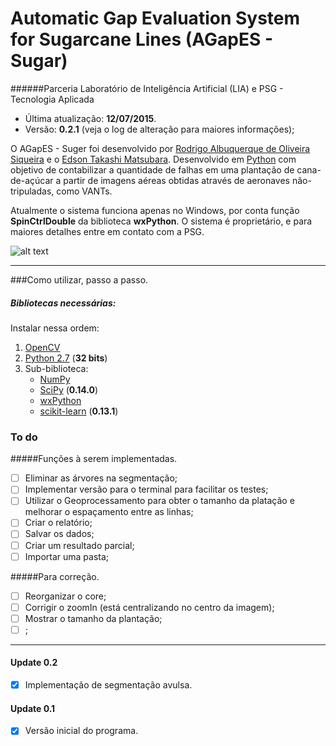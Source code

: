 ﻿**A**utomatic **Gap** **E**valuation **S**ystem for Sugarcane Lines (AGapES - Sugar)
==========================
######Parceria Laboratório de Inteligência Artificial (LIA) e PSG - Tecnologia Aplicada
- Última atualização: **12/07/2015**.
- Versão: **0.2.1** (veja o log de alteração para maiores informações);

O AGapES - Suger foi desenvolvido por [Rodrigo Albuquerque de Oliveira Siqueira](http://lattes.cnpq.br/6242098395565903) e o [Edson Takashi Matsubara](http://facom.ufms.br/~edsontm/). Desenvolvido em [Python](https://www.python.org/) com objetivo de contabilizar a quantidade de falhas em uma plantação de cana-de-açúcar a partir de imagens aéreas obtidas através de aeronaves não-tripuladas, como VANTs.

Atualmente o sistema funciona apenas no Windows, por conta função **SpinCtrlDouble** da biblioteca **wxPython**. O sistema é proprietário, e para maiores detalhes entre em contato com a PSG. 

![alt text](http://www.psgtecnologiaaplicada.com.br/Theme/Images/visao_aerea_plantacao_cana.png)

-----------------------

###Como utilizar, passo a passo.
##### Bibliotecas necessárias:
Instalar nessa ordem:

1. [OpenCV](http://sourceforge.net/projects/opencvlibrary/files/opencv-win/3.0.0/opencv-3.0.0.exe/download)
2. [Python 2.7](https://www.python.org/ftp/python/2.7.10/python-2.7.10.msi) (**32 bits**) 
3. Sub-biblioteca:
    - [NumPy](http://sourceforge.net/projects/numpy/files/NumPy/1.9.2/numpy-1.9.2-win32-superpack-python2.7.exe/download)
    - [SciPy](http://sourceforge.net/projects/scipy/files/scipy/0.14.0/scipy-0.14.0-win32-superpack-python2.7.exe/download) (**0.14.0**)
    - [wxPython](http://sourceforge.net/projects/wxpython/files/wxPython/3.0.2.0/wxPython3.0-win32-3.0.2.0-py27.exe/download)
    - [scikit-learn](http://sourceforge.net/projects/scikit-learn/files/scikit-learn-0.13.1.win32-py2.7.exe/download) (**0.13.1**)





### To do
#####Funções à serem implementadas.
- [ ] Eliminar as árvores na segmentação;
- [ ] Implementar versão para o terminal para facilitar os testes;
- [ ] Utilizar o Geoprocessamento para obter o tamanho da platação e melhorar o espaçamento entre as linhas;
- [ ] Criar o relatório;
- [ ] Salvar os dados;
- [ ] Criar um resultado parcial;
- [ ] Importar uma pasta;

#####Para correção.
- [ ] Reorganizar o core;
- [ ] Corrigir o zoomIn (está centralizando no centro da imagem);
- [ ] Mostrar o tamanho da plantação;
- [ ] ;

-----------------------
#### Update 0.2
- [X] Implementação de segmentação avulsa.

#### Update 0.1
- [X] Versão inicial do programa.